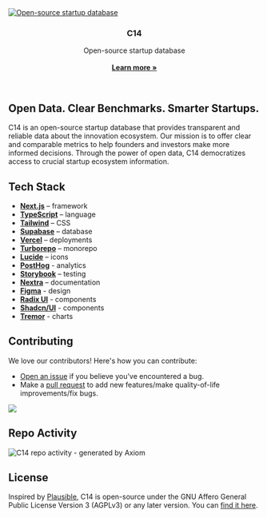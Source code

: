 <a href="https://www.c14.so">
  <img alt="Open-source startup database" src="https://github.com/kkratterf/C14/">
</a>

<h3 align="center">C14</h3>

<p align="center">
    Open-source startup database
    <br />
    <br />
    <a href="https://c14.so"><strong>Learn more »</strong></a>
</p>

<br/>

## Open Data. Clear Benchmarks. Smarter Startups.

C14 is an open-source startup database that provides transparent and reliable data about the innovation ecosystem. Our mission is to offer clear and comparable metrics to help founders and investors make more informed decisions. Through the power of open data, C14 democratizes access to crucial startup ecosystem information.

## Tech Stack

- **[Next.js](https://nextjs.org/)** – framework
- **[TypeScript](https://www.typescriptlang.org/)** – language
- **[Tailwind](https://tailwindcss.com/)** – CSS
- **[Supabase](https://supabase.com/)** – database
- **[Vercel](https://vercel.com/)** – deployments
- **[Turborepo](https://turbo.build/repo)** – monorepo
- **[Lucide](https://lucide.dev/)** – icons
- **[PostHog](https://posthog.com/)** - analytics
- **[Storybook](https://storybook.js.org/)** – testing
- **[Nextra](https://nextra.site/)** – documentation
- **[Figma](https://www.figma.com/)** - design
- **[Radix UI](https://www.radix-ui.com/)** - components
- **[Shadcn/UI](https://ui.shadcn.com/)** - components
- **[Tremor](https://tremor.so/)** - charts

## Contributing

We love our contributors! Here's how you can contribute:

- [Open an issue](https://github.com/kkratterf/c14/issues) if you believe you've encountered a bug.
- Make a [pull request](https://github.com/kkratterf/c14/pull) to add new features/make quality-of-life improvements/fix bugs.

<a href="https://github.com/kkratterf/C14/graphs/contributors">
  <img src="https://contrib.rocks/image?repo=kkratterf/C14" />
</a>

## Repo Activity
![C14 repo activity - generated by Axiom](https://repobeats.axiom.co/api/embed/72cfa0a8e279edd8da7250ffee0ce6cfc80df053.svg "Repobeats analytics image")

## License

Inspired by [Plausible](https://plausible.io/), C14 is open-source under the GNU Affero General Public License Version 3 (AGPLv3) or any later version. You can [find it here](https://github.com/fucinastudio/fucina/blob/main/LICENSE.md).

